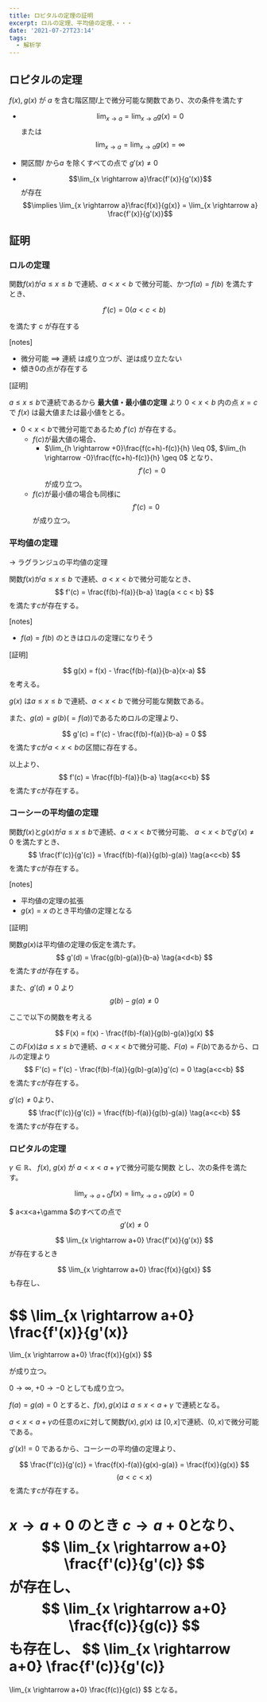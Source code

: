 ```yaml
---
title: ロピタルの定理の証明
excerpt: ロルの定理、平均値の定理、・・・
date: '2021-07-27T23:14'
tags:
  - 解析学
---
```


## ロピタルの定理

$f(x), g(x)$ が $a$ を含む階区間$I$上で微分可能な関数であり、次の条件を満たす

- $$\lim_{x \rightarrow a} = \lim_{x \rightarrow a}g(x) = 0$$ または $$\lim_{x \rightarrow a} = \lim_{x \rightarrow a}g(x) = \infty$$

- 開区間$I$ から$a$ を除くすべての点で $g'(x) \neq 0$ 

- $$\lim_{x \rightarrow a}\frac{f'(x)}{g'(x)}$$ が存在
  $$\implies \lim_{x \rightarrow a}\frac{f(x)}{g(x)} = \lim_{x \rightarrow a} \frac{f'(x)}{g'(x)}$$


## 証明

### ロルの定理
関数$f(x)$が$a \leq x \leq b$ で連続、$a < x < b$ で微分可能、かつ$f(a) = f(b)$ を満たすとき、

$$
f'(c) = 0 (a < c < b)
$$

を満たす c が存在する

[notes]
- 微分可能 $\implies$ 連続 は成り立つが、逆は成り立たない
- 傾き0の点が存在する

[証明]

$a \leq x \leq b$で連続であるから **最大値・最小値の定理** より $0<x<b$ 内の点 $x=c$ で $f(x)$ は最大値または最小値をとる。

- $0<x<b$で微分可能であるため $f'(c)$ が存在する。
  - $f(c)$が最大値の場合、
    - $\lim_{h \rightarrow +0}\frac{f(c+h)-f(c)}{h} \leq 0$,
      $\lim_{h \rightarrow -0}\frac{f(c+h)-f(c)}{h} \geq 0$
      となり、
      $$
      f'(c) = 0
      $$
      が成り立つ。
  - $f(c)$が最小値の場合も同様に
    $$
    f'(c) = 0
    $$
    が成り立つ。

### 平均値の定理

→ ラグランジュの平均値の定理

関数$f(x)$が$a\le x \le b$ で連続、$a < x < b$で微分可能なとき、
$$
f'(c) = \frac{f(b)-f(a)}{b-a} \tag{a < c < b}
$$
を満たす$c$が存在する。

[notes]

- $f(a) = f(b)$ のときはロルの定理になりそう

[証明]

$$
g(x) = f(x) - \frac{f(b)-f(a)}{b-a}(x-a)
$$
を考える。

$g(x)$ は$a \le x \le b$ で連続、$a<x<b$ で微分可能な関数である。

また、$g(a) = g(b) (= f(a))$であるためロルの定理より、

$$
g'(c) = f'(c) - \frac{f(b)-f(a)}{b-a} = 0
$$
を満たす$c$が$a<x<b$の区間に存在する。

以上より、
$$
f'(c) = \frac{f(b)-f(a)}{b-a} \tag{a<c<b}
$$
を満たす$c$が存在する。

### コーシーの平均値の定理

関数$f(x)$と$g(x)$が$a\le x \le b$で連続、$a < x < b$で微分可能、
$a<x<b$で$g'(x) \neq 0$ を満たすとき、
$$
\frac{f'(c)}{g'(c)} = \frac{f(b)-f(a)}{g(b)-g(a)} \tag{a<c<b}
$$
を満たす$c$が存在する。

[notes]

- 平均値の定理の拡張
- $g(x) = x$ のとき平均値の定理となる

[証明]

関数$g(x)$は平均値の定理の仮定を満たす。
$$
g'(d) = \frac{g(b)-g(a)}{b-a} \tag{a<d<b}
$$
を満たす$d$が存在する。

また、$g'(d) \neq 0$ より 
$$
g(b) - g(a) \neq 0
$$

ここで以下の関数を考える

$$
F(x) = f(x) - \frac{f(b)-f(a)}{g(b)-g(a)}g(x)
$$
この$F(x)$は$a\le x \le b$で連続、$a < x < b$で微分可能、$F(a)=F(b)$であるから、ロルの定理より
$$
F'(c) = f'(c) - \frac{f(b)-f(a)}{g(b)-g(a)}g'(c) = 0 \tag{a<c<b}
$$
を満たす$c$が存在する。

$g'(c) \neq 0$より、
$$
\frac{f'(c)}{g'(c)} = \frac{f(b)-f(a)}{g(b)-g(a)} \tag{a<c<b}
$$
を満たす$c$が存在する。


### ロピタルの定理
$\gamma \in \mathbb{R}$、
$f(x)$, $g(x)$ が $a<x<a+\gamma$で微分可能な関数
とし、次の条件を満たす。

$$
\lim_{x \rightarrow a+0} f(x) = \lim_{x \rightarrow a+0}g(x) = 0
$$

$
a<x<a+\gamma
$のすべての点で
$$
g'(x) \ne 0
$$

$$
\lim_{x \rightarrow a+0} \frac{f'(x)}{g'(x)}
$$
が存在するとき

$$
\lim_{x \rightarrow a+0} \frac{f(x)}{g(x)}
$$
も存在し、


$$
\lim_{x \rightarrow a+0} \frac{f'(x)}{g'(x)}
=
\lim_{x \rightarrow a+0} \frac{f(x)}{g(x)}
$$

が成り立つ。

$0 \rightarrow \infty$, $+0 \rightarrow  -0$ としても成り立つ。

$f(a) = g(a) = 0$ とすると、$f(x), g(x)$は $a \le x < a+\gamma$ で連続となる。

$a<x<a+\gamma$の任意の$x$に対して関数$f(x),g(x)$ は
$[0,x]$で連続、$(0,x)$で微分可能である。

$g'(x) != 0$ であるから、コーシーの平均値の定理より、

$$
\frac{f'(c)}{g'(c)} = \frac{f(x)-f(a)}{g(x)-g(a)} = \frac{f(x)}{g(x)}
$$
$$
(a < c < x)
$$
を満たす$c$が存在する。

$x \rightarrow a+0$ のとき $c \rightarrow a+0$となり、
$$
\lim_{x \rightarrow a+0} \frac{f'(c)}{g'(c)}
$$
が存在し、
$$
\lim_{x \rightarrow a+0} \frac{f(c)}{g(c)}
$$
も存在し、
$$
\lim_{x \rightarrow a+0} \frac{f'(c)}{g'(c)}
=
\lim_{x \rightarrow a+0} \frac{f(c)}{g(c)}
$$
となる。
